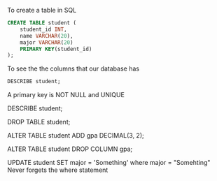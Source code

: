 To create a table in SQL

```SQL
CREATE TABLE student (
	student_id INT,
    name VARCHAR(20),
    major VARCHAR(20)
    PRIMARY KEY(student_id)
);
```

To see the the columns that our database has
```SQL
DESCRIBE student;
```


A primary key is NOT NULL and UNIQUE

DESCRIBE student; 

DROP TABLE student;

ALTER TABLE student ADD gpa DECIMAL(3, 2);

ALTER TABLE student DROP COLUMN gpa;

UPDATE student SET major = 'Something' where major = "Somehting"
Never forgets the where statement 

